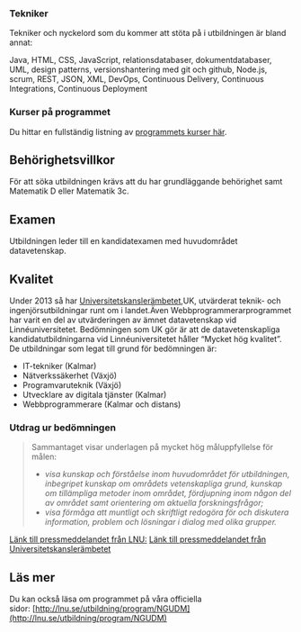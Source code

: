 ### Tekniker
Tekniker och nyckelord som du kommer att stöta på i utbildningen är bland annat:

Java, HTML, CSS, JavaScript, relationsdatabaser, dokumentdatabaser, UML, design patterns, versionshantering med git och github, Node.js, scrum, REST, JSON, XML, DevOps, Continuous Delivery, Continuous Integrations, Continuous Deployment

### Kurser på programmet
Du hittar en fullständig listning av [programmets kurser här](vara-kurser/).

## Behörighetsvillkor
För att söka utbildningen krävs att du har grundläggande behörighet samt Matematik D eller Matematik 3c.

## Examen
Utbildningen leder till en kandidatexamen med huvudområdet datavetenskap.

## Kvalitet
Under 2013 så har [Universitetskanslerämbetet](http://www.uk-ambetet.se/),UK, utvärderat teknik- och ingenjörsutbildningar runt om i landet.Även Webbprogrammerarprogrammet har varit en del av utvärderingen av ämnet datavetenskap vid Linnéuniversitetet. Bedömningen som UK gör är att de datavetenskapliga kandidatutbildningarna vid Linnéuniversitetet håller “Mycket hög kvalitet”. De utbildningar som legat till grund för bedömningen är:
* IT-tekniker (Kalmar)
* Nätverkssäkerhet (Växjö)
* Programvaruteknik (Växjö)
* Utvecklare av digitala tjänster (Kalmar)
* Webbprogrammerare (Kalmar och distans)

### Utdrag ur bedömningen
> Sammantaget visar underlagen på mycket hög måluppfyllelse för målen:
> * _visa kunskap och förståelse inom huvudområdet för utbildningen, inbegripet kunskap om områdets vetenskapliga grund, kunskap om tillämpliga metoder inom området, fördjupning inom någon del av området samt orientering om aktuella forskningsfrågor;_
> * _visa förmåga att muntligt och skriftligt redogöra för och diskutera information, problem och lösningar i dialog med olika grupper._

[Länk till pressmeddelandet från LNU:](http://lnu.se/om-lnu/1.94141/ros-och-ris-for-ingenjors--och-teknikutbildningar)
[Länk till pressmeddelandet från Universitetskanslerämbetet](http://www.uk-ambetet.se/nyheter/entredjedelavteknikochingenjorsutbildningarnahallerintemattet.5.575a959a141925e81d17e0.html)

## Läs mer
Du kan också läsa om programmet på våra officiella sidor: [http://lnu.se/utbildning/program/NGUDM](http://lnu.se/utbildning/program/NGUDM)